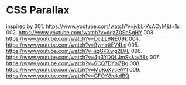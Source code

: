 # CSS Parallax

inspired by 001. https://www.youtube.com/watch?v=jvbL-VqACyM&t=1s 002. https://www.youtube.com/watch?v=dqzZ0SbSgHY 003. https://www.youtube.com/watch?v=DxjLL9NEU9k 004. https://www.youtube.com/watch?v=9ymottEV4Lc 005. https://www.youtube.com/watch?v=szGPXwg2LVE 006. https://www.youtube.com/watch?v=4p3YDQLJmSs&t=58s 007. https://www.youtube.com/watch?v=6CQ7DYni7Bg 008. https://www.youtube.com/watch?v=MpKoXyceAYI 009. https://www.youtube.com/watch?v=GFOY8rekdBQ
